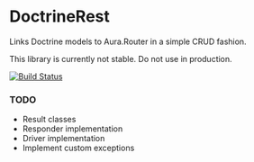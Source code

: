 DoctrineRest
============

Links Doctrine models to Aura.Router in a simple CRUD fashion.

This library is currently not stable. Do not use in production.

[![Build Status](https://travis-ci.org/Tuxion/DoctrineRest.svg?branch=master)](https://travis-ci.org/Tuxion/DoctrineRest)

### TODO

* Result classes
* Responder implementation
* Driver implementation
* Implement custom exceptions